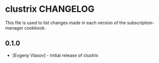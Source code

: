 clustrix CHANGELOG
==============

This file is used to list changes made in each version of the subscription-manager cookbook.

0.1.0
-----
- [Evgeny Vlasov] - Initial release of clustrix
